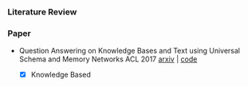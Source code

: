 ### Literature Review



### Paper

+ Question Answering on Knowledge Bases and Text using Universal Schema and Memory Networks ACL 2017 [arxiv](https://arxiv.org/abs/1704.08384) | [code](https://github.com/rajarshd/TextKBQA)
  + [x] Knowledge Based













